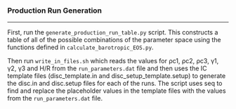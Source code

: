### Production Run Generation
---
First, run the `generate_production_run_table.py` script. This constructs a
table of all of the possible combinations of the parameter space using the
functions defined in `calculate_barotropic_EOS.py`. <br>

Then run `write_in_files.sh` which reads the values for ρc1, ρc2, ρc3, γ1, γ2,
γ3 and H/R from the `run_parameters.dat` file and then uses the IC template files
(disc_template.in and disc_setup_template.setup) to generate the disc.in and
disc.setup files for each of the runs. The script uses seq to find and replace
the placeholder values in the template files with the values from the
`run_parameters.dat` file.
